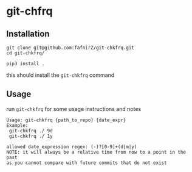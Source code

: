 # git-chfrq

## Installation
```
git clone git@github.com:fafnirZ/git-chkfrq.git
cd git-chkfrq/

pip3 install .
```

this should install the `git-chkfrq` command

## Usage
run `git-chkfrq` for some usage instructions and notes


```
Usage: git-chkfrq {path_to_repo} {date_expr}
Example:
 git-chkfrq ./ 9d
 git-chkfrq ./ 1y

allowed date_expression regex: (-)?[0-9]+(d|m|y)
NOTE: it will always be a relative time from now to a point in the past
as you cannot compare with future commits that do not exist
```